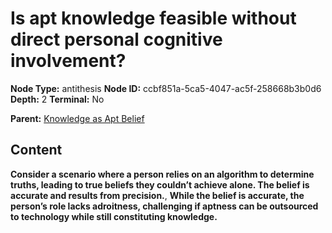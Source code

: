 # Is apt knowledge feasible without direct personal cognitive involvement?

**Node Type:** antithesis
**Node ID:** ccbf851a-5ca5-4047-ac5f-258668b3b0d6
**Depth:** 2
**Terminal:** No

**Parent:** [Knowledge as Apt Belief](knowledge-as-apt-belief.md)

## Content

**Consider a scenario where a person relies on an algorithm to determine truths, leading to true beliefs they couldn’t achieve alone. The belief is accurate and results from precision.**, **While the belief is accurate, the person’s role lacks adroitness, challenging if aptness can be outsourced to technology while still constituting knowledge.**
